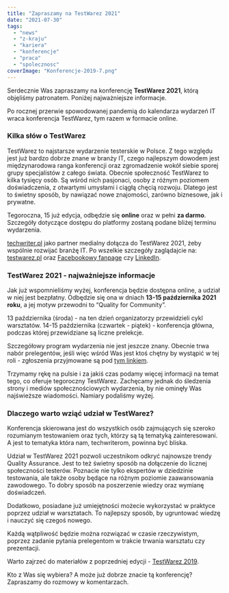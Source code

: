 ```yaml
---
title: "Zapraszamy na TestWarez 2021"
date: "2021-07-30"
tags:
  - "news"
  - "z-kraju"
  - "kariera"
  - "konferencje"
  - "praca"
  - "spolecznosc"
coverImage: "Konferencje-2019-7.png"
---
```


Serdecznie Was zapraszamy na konferencję **TestWarez 2021**, którą objęliśmy
patronatem. Poniżej najważniejsze informacje.

Po rocznej przerwie spowodowanej pandemią do kalendarza wydarzeń IT wraca
konferencja TestWarez, tym razem w formacie online.

### Kilka słów o TestWarez

TestWarez to najstarsze wydarzenie testerskie w Polsce. Z tego względu jest już
bardzo dobrze znane w branży IT, czego najlepszym dowodem jest międzynarodowa
ranga konferencji oraz zgromadzenie wokół siebie sporej grupy specjalistów z
całego świata. Obecnie społeczność TestWarez to kilka tysięcy osób. Są wśród
nich pasjonaci, osoby z różnym poziomem doświadczenia, z otwartymi umysłami i
ciągłą chęcią rozwoju. Dlatego jest to świetny sposób, by nawiązać nowe
znajomości, zarówno biznesowe, jak i prywatne.

Tegoroczna, 15 już edycja, odbędzie się **online** oraz w pełni **za darmo**.
Szczegóły dotyczące dostępu do platformy zostaną podane bliżej terminu
wydarzenia.

[techwriter.pl](http://techwriter.pl/) jako partner medialny dołącza do
TestWarez 2021, żeby wspólnie rozwijać branżę IT. Po wszelkie szczegóły
zaglądajcie na: [testwarez.pl](https://www.testwarez.pl/) oraz
[Facebookowy fanpage](https://www.facebook.com/testwarez) czy
[LinkedIn](https://www.linkedin.com/company/testwarez-conference/).

### TestWarez 2021 - najważniejsze informacje

Jak już wspomnieliśmy wyżej, konferencja będzie dostępna online, a udział w niej
jest bezpłatny. Odbędzie się ona w dniach **13-15 października 2021 roku**, a
jej motyw przewodni to “Quality for Community”.

13 października (środa) - na ten dzień organizatorzy przewidzieli cykl
warsztatów. 14-15 października (czwartek - piątek) - konferencja główna, podczas
której przewidziane są liczne prelekcje.

Szczegółowy program wydarzenia nie jest jeszcze znany. Obecnie trwa nabór
prelegentów, jeśli więc wśród Was jest ktoś chętny by wystąpić w tej roli -
zgłoszenia przyjmowane są pod
[tym linkiem](https://www.testwarez.pl/call-for-papers).

Trzymamy rękę na pulsie i za jakiś czas podamy więcej informacji na temat tego,
co oferuje tegoroczny TestWarez. Zachęcamy jednak do śledzenia strony i mediów
społecznościowych wydarzenia, by nie ominęły Was najświeższe wiadomości. Namiary
podaliśmy wyżej.

### Dlaczego warto wziąć udział w TestWarez?

Konferencja skierowana jest do wszystkich osób zajmujących się szeroko
rozumianym testowaniem oraz tych, którzy są tą tematyką zainteresowani. A jest
to tematyka która nam, techwriterom, powinna być bliska.

Udział w TestWarez 2021 pozwoli uczestnikom odkryć najnowsze trendy Quality
Assurance. Jest to też świetny sposób na dołączenie do licznej społeczności
testerów. Poznacie nie tylko ekspertów w dziedzinie testowania, ale także osoby
będące na różnym poziomie zaawansowania zawodowego. To dobry sposób na
poszerzenie wiedzy oraz wymianę doświadczeń.

Dodatkowo, posiadane już umiejętności możecie wykorzystać w praktyce poprzez
udział w warsztatach. To najlepszy sposób, by ugruntować wiedzę i nauczyć się
czegoś nowego.

Każdą wątpliwość będzie można rozwiązać w czasie rzeczywistym, poprzez zadanie
pytania prelegentom w trakcie trwania warsztatu czy prezentacji.

Warto zajrzeć do materiałów z poprzedniej edycji -
[TestWarez 2019](https://2019.testwarez.pl/).

Kto z Was się wybiera? A może już dobrze znacie tą konferencję? Zapraszamy do
rozmowy w komentarzach.
